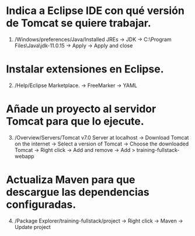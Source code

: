 # Indica a Eclipse IDE con qué versión de Tomcat se quiere trabajar.
1. /Windows/preferences/Java/Installed JREs 
        -> JDK
        -> C:\Program Files\Java\jdk-11.0.15
        -> Apply
        -> Apply and close

# Instalar extensiones en Eclipse.
2. /Help/Eclipse Marketplace.
        -> FreeMarker
        -> YAML

# Añade un proyecto al servidor Tomcat para que lo ejecute.
3. /Overview/Servers/Tomcat v7.0 Server at localhost 
        -> Download Tomcat on the internet
        -> Select a version of Tomcat
        -> Choose the downloaded Tomcat
        -> Right click 
        -> Add and remove
        -> Add > training-fullstack-webapp

# Actualiza Maven para que descargue las dependencias configuradas.
4. /Package Explorer/training-fullstack/project 
        -> Right click
        -> Maven
        -> Update project